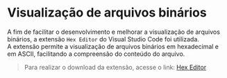 # Visualização de arquivos binários

A fim de facilitar o desenvolvimento e melhorar a visualização de arquivos binários, a extensão `Hex Editor` do Visual Studio Code foi utilizada.  
A extensão permite a visualização de arquivos binários em hexadecimal e em ASCII, facilitando a compreensão do conteúdo do arquivo.

> Para realizar o download da extensão, acesse o link: [Hex Editor](https://marketplace.visualstudio.com/items?itemName=ms-vscode.hexeditor)
